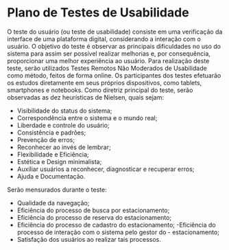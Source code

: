 # Plano de Testes de Usabilidade

O teste do usuário (ou teste de usabilidade) consiste em uma verificação da interface de uma plataforma digital, considerando a interação com o usuário.
O objetivo do teste é observar as principais dificuldades no uso do sistema para assim ser possível realizar melhorias e, por consequência, proporcionar uma melhor experiência ao usuário.
Para realização deste teste, serão utilizados Testes Remotos Não Moderados de Usabilidade como método, feitos de forma online. Os participantes dos testes efetuarão os estudos diretamente em seus próprios dispositivos, como tablets, smartphones e notebooks.
Como diretriz principal do teste, serão observadas as dez heurísticas de Nielsen, quais sejam:

- Visibilidade do status do sistema;
- Correspondência entre o sistema e o mundo real;
- Liberdade e controle do usuário;
- Consistência e padrões;
- Prevenção de erros;
- Reconhecer ao invés de lembrar;
- Flexibilidade e Eficiência;
- Estética e Design minimalista;
- Auxiliar usuários a reconhecer, diagnosticar e recuperar erros;
- Ajuda e Documentação.

Serão mensurados durante o teste:

- Qualidade da navegação;
- Eficiência do processo de busca por estacionamento;
- Eficiência do processo de reserva do estacionamento;
- Eficiência do processo de cadastro do estacionamento;
  -Eficiência do processo de interação com o sistema pelo gestor do - estacionamento;
- Satisfação dos usuários ao realizar tais processos.
